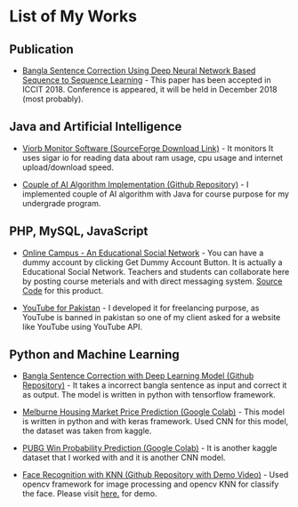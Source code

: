 # List of My Works
  
## Publication
  
  
  * [Bangla Sentence Correction Using Deep Neural Network Based Sequence to Sequence Learning](http://dspace.uiu.ac.bd/handle/52243/436) - This paper has been accepted in ICCIT 2018. Conference is appeared, it will be held in December 2018 (most probably).
  
  
## Java and Artificial Intelligence


  * [Viorb Monitor Software (SourceForge Download Link)](https://sourceforge.net/projects/viorb-monitor/) - It monitors It uses sigar io for reading data about ram usage, cpu usage and internet upload/download speed.
  
  
  * [Couple of AI Algorithm Implementation (Github Repository)](https://github.com/mrscp/AI) - I implemented couple of AI algorithm with Java for course purpose for my undergrade program.
  
  
## PHP, MySQL, JavaScript


  * [Online Campus - An Educational Social Network](https://github.com/mrscp/Online-Campus) - You can have a dummy account by clicking Get Dummy Account Button. It is actually a Educational Social Network. Teachers and students can collaborate here by posting course meterials and with direct messaging system. [Source Code](https://github.com/mrscp/Online-Campus) for this product.
  
  * [YouTube for Pakistan](https://www.youpak.com/) - I developed it for freelancing purpose, as YouTube is banned in pakistan so one of my client asked for a website like YouTube using YouTube API.

## Python and Machine Learning
  
  
  * [Bangla Sentence Correction with Deep Learning Model (Github Repository)](https://github.com/mrscp/bangla-sentence-correction) - It takes a incorrect bangla sentence as input and correct it as output. The model is written in python with tensorflow framework.
  
  
  * [Melburne Housing Market Price Prediction (Google Colab)](https://colab.research.google.com/drive/1E1Bk_IgkwlQ90g5FXoEgcsdE9M4h6NcA) - This model is written in python and with keras framework. Used CNN for this model, the dataset was taken from kaggle.
  
  
  * [PUBG Win Probability Prediction (Google Colab)](https://colab.research.google.com/drive/1VLsjEHMXXCvJOT_Q8geTfK7ogTf0N2tf) - It is another kaggle dataset that I worked with and it is another CNN model.
  
  
  * [Face Recognition with KNN (Github Repository with Demo Video)](https://github.com/mrscp/FaceRecognitionStream) - Used opencv framework for image processing and opencv KNN for classify the face. Please visit [here.](https://www.youtube.com/watch?v=k8V3_dEH0Rc&t=4s) for demo.
  
